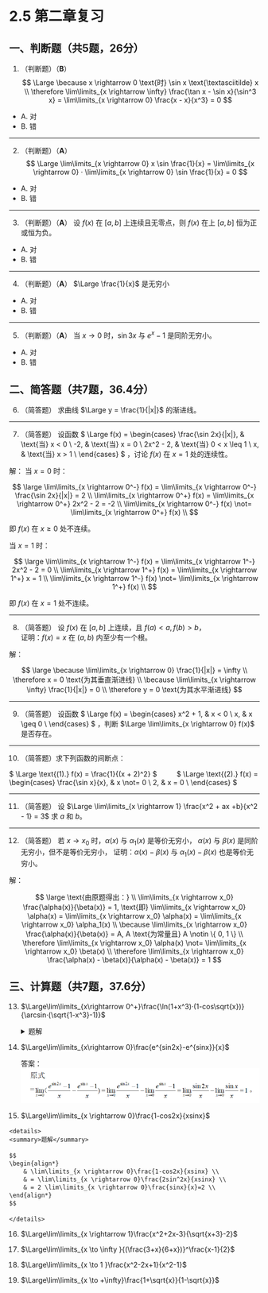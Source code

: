 # 2.5 第二章复习

## 一、判断题（共5题，26分）

1. （判断题）（**B**）
$$
\Large
\because x \rightarrow 0 \text{时} \sin x \text{\textasciitilde} x \\
\therefore \lim\limits_{x \rightarrow \infty} \frac{\tan x - \sin x}{\sin^3 x}
    = \lim\limits_{x \rightarrow 0} \frac{x - x}{x^3} = 0
$$

- A. 对
- B. 错

----------

2. （判断题）（**A**）
$$
\Large
\lim\limits_{x \rightarrow 0} x \sin \frac{1}{x}
= \lim\limits_{x \rightarrow 0} · \lim\limits_{x \rightarrow 0} \sin \frac{1}{x}
= 0
$$

- A. 对
- B. 错

----------

3. （判断题）（**A**）
设 $f(x)$ 在 $[a, b]$ 上连续且无零点，则 $f(x)$ 在上 $[a, b]$ 恒为正或恒为负。

- A. 对
- B. 错

----------

4. （判断题）（**A**）
$\Large \frac{1}{x}$ 是无穷小

- A. 对
- B. 错

----------

5. （判断题）（**A**）
当 $x \rightarrow 0$ 时，$\sin 3x$ 与 $e^x - 1$ 是同阶无穷小。

- A. 对
- B. 错

## 二、简答题（共7题，36.4分）

6. （简答题）
求曲线 $\Large y = \frac{1}{|x|}$ 的渐进线。

----------

7. （简答题）
设函数
$
\Large
f(x) = \begin{cases}
    \frac{\sin 2x}{|x|}, & \text{当} x < 0 \\
    -2, & \text{当} x = 0 \\
    2x^2 - 2, & \text{当} 0 < x \leq 1 \\
    x, & \text{当} x > 1 \\
\end{cases}
$
，讨论 $f(x)$ 在 $x = 1$ 处的连续性。

解：
当 $x = 0$ 时：

$$
\large
\lim\limits_{x \rightarrow 0^-} f(x) = \lim\limits_{x \rightarrow 0^-} \frac{\sin 2x}{|x|} = 2 \\
\lim\limits_{x \rightarrow 0^+} f(x) = \lim\limits_{x \rightarrow 0^+} 2x^2 - 2 = -2 \\
\lim\limits_{x \rightarrow 0^-} f(x) \not= \lim\limits_{x \rightarrow 0^+} f(x) \\
$$

即 $f(x)$ 在 $x \geq 0$ 处不连续。

当 $x = 1$ 时：

$$
\large
\lim\limits_{x \rightarrow 1^-} f(x) = \lim\limits_{x \rightarrow 1^-} 2x^2 - 2 = 0 \\
\lim\limits_{x \rightarrow 1^+} f(x) = \lim\limits_{x \rightarrow 1^+} x = 1 \\
\lim\limits_{x \rightarrow 1^-} f(x) \not= \lim\limits_{x \rightarrow 1^+} f(x) \\
$$

即 $f(x)$ 在 $x = 1$ 处不连续。

----------

8. （简答题）
设 $f(x)$ 在 $[a, b]$ 上连续，且 $f(a) < a, f(b) > b$，<br />
证明：$f(x) = x$ 在 $(a, b)$ 内至少有一个根。

解：

$$
\large
\because \lim\limits_{x \rightarrow 0} \frac{1}{|x|} = \infty \\
\therefore x = 0 \text{为其垂直渐进线} \\
\because \lim\limits_{x \rightarrow \infty} \frac{1}{|x|} = 0 \\
\therefore y = 0 \text{为其水平渐进线}
$$

----------

9. （简答题）
设函数
$
\Large
f(x) = \begin{cases}
    x^2 + 1, & x < 0 \\
    x, & x \geq 0 \\
\end{cases}
$
，判断 $\Large \lim\limits_{x \rightarrow 0} f(x)$ 是否存在。

----------

10. （简答题）求下列函数的间断点：

$
\Large
\text{(1).} f(x) = \frac{1}{(x + 2)^2}
$
&nbsp;&nbsp;&nbsp;&nbsp;&nbsp;&nbsp;&nbsp;&nbsp;
$
\Large
\text{(2).} f(x) = \begin{cases}
    \frac{\sin x}{x}, & x \not= 0 \\
    2, & x = 0 \\
\end{cases}
$

----------

11. （简答题）
设 $\Large \lim\limits_{x \rightarrow 1} \frac{x^2 + ax +b}{x^2 - 1} = 3$
求 $a$ 和 $b$。

----------

12. （简答题）
若 $x \rightarrow x_0$ 时，$\alpha(x)$ 与 $\alpha_1(x)$ 是等价无穷小，
$\alpha(x)$ 与 $\beta(x)$ 是同阶无穷小，但不是等价无穷小，
证明：$\alpha(x) - \beta(x)$ 与 $\alpha_1(x) - \beta(x)$ 也是等价无穷小。

解：

$$
\large
\text{由原题得出：} \\
\lim\limits_{x \rightarrow x_0} \frac{\alpha(x)}{\beta(x)} = 1,
    \text{即} \lim\limits_{x \rightarrow x_0} \alpha(x)
    = \lim\limits_{x \rightarrow x_0} \alpha(x)
    = \lim\limits_{x \rightarrow x_0} \alpha_1(x) \\
\because \lim\limits_{x \rightarrow x_0} \frac{\alpha(x)}{\beta(x)} = A,
    A \text{为常量且} A \notin \{ 0, 1 \} \\
\therefore \lim\limits_{x \rightarrow x_0} \alpha(x)
    \not= \lim\limits_{x \rightarrow x_0} \beta(x) \\
\therefore \lim\limits_{x \rightarrow x_0} \frac{\alpha(x) - \beta(x)}{\alpha(x) - \beta(x)} = 1
$$

## 三、计算题（共7题，37.6分）

13. $\Large\lim\limits_{x\rightarrow 0^+}\frac{\ln(1+x^3)·(1-cos\sqrt{x})}{\arcsin·(\sqrt{1-x^3}-1)}$
    <details>  -->
    <summary>题解</summary>
    
    在该极限中明显 X 趋于 0（无穷小），可直接根据无穷小转化公式 

    [ $\ln(1+x) ~ x$ ,
    $1 - \cos x \to ( \frac{1}{2} ) x^2, \arcsin x \to x$,
   
    $$
    \sqrt[n]{1+x^a}-1 \to \frac{1}{n}x^a
    $$
    ]

    转化后原式：

    $$
    \Large\lim\limits_{x \to 0^+}\frac{x^3·\frac{1}{2}(\sqrt{x})^2}{x·\frac{1}{2}(-x^3)}=-1

    $$
 
    </details>

14. $\Large\lim\limits_{x\rightarrow 0}\frac{e^{sin2x}-e^{sinx}}{x}$
    
    答案：![](./img/14T.png)

15.  $\Large\lim\limits_{x \rightarrow 0}\frac{1-cos2x}{xsinx}$  
    
    <details>
    <summary>题解</summary>

    $$
    \begin{align*}
        & \lim\limits_{x \rightarrow 0}\frac{1-cos2x}{xsinx} \\
        & = \lim\limits_{x \rightarrow 0}\frac{2sin^2x}{xsinx} \\
        & = 2 \lim\limits_{x \rightarrow 0}\frac{sinx}{x}=2 \\
    \end{align*}
    $$

    </details>

16.  $\Large\lim\limits_{x \rightarrow 1}\frac{x^2+2x-3}{\sqrt{x+3}-2}$

17. $\Large\lim\limits_{x \to \infty }{(\frac{3+x}{6+x})}^\frac{x-1}{2}$

18. $\Large\lim\limits_{x \to 1 }\frac{x^2-2x+1}{x^2-1}$

19. $\Large\lim\limits_{x \to +\infty}\frac{1+\sqrt{x}}{1-\sqrt{x}}$

